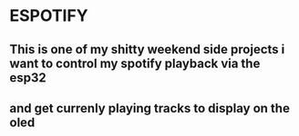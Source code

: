 # ESPOTIFY
## This is one of my shitty weekend side projects i want to control my spotify playback via the esp32 
## and get currenly playing tracks to display on the oled
